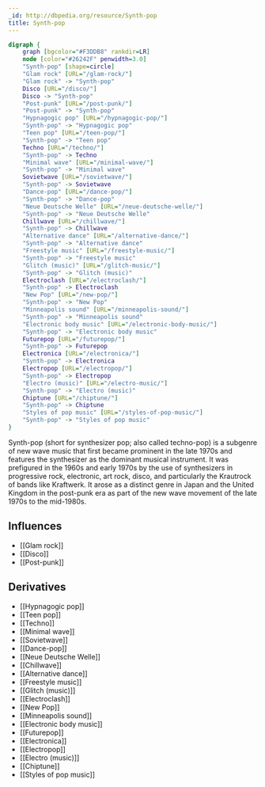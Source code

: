 ```yaml
---
_id: http://dbpedia.org/resource/Synth-pop
title: Synth-pop
---
```


```dot
digraph {
	graph [bgcolor="#F3DDB8" rankdir=LR]
	node [color="#26242F" penwidth=3.0]
	"Synth-pop" [shape=circle]
	"Glam rock" [URL="/glam-rock/"]
	"Glam rock" -> "Synth-pop"
	Disco [URL="/disco/"]
	Disco -> "Synth-pop"
	"Post-punk" [URL="/post-punk/"]
	"Post-punk" -> "Synth-pop"
	"Hypnagogic pop" [URL="/hypnagogic-pop/"]
	"Synth-pop" -> "Hypnagogic pop"
	"Teen pop" [URL="/teen-pop/"]
	"Synth-pop" -> "Teen pop"
	Techno [URL="/techno/"]
	"Synth-pop" -> Techno
	"Minimal wave" [URL="/minimal-wave/"]
	"Synth-pop" -> "Minimal wave"
	Sovietwave [URL="/sovietwave/"]
	"Synth-pop" -> Sovietwave
	"Dance-pop" [URL="/dance-pop/"]
	"Synth-pop" -> "Dance-pop"
	"Neue Deutsche Welle" [URL="/neue-deutsche-welle/"]
	"Synth-pop" -> "Neue Deutsche Welle"
	Chillwave [URL="/chillwave/"]
	"Synth-pop" -> Chillwave
	"Alternative dance" [URL="/alternative-dance/"]
	"Synth-pop" -> "Alternative dance"
	"Freestyle music" [URL="/freestyle-music/"]
	"Synth-pop" -> "Freestyle music"
	"Glitch (music)" [URL="/glitch-music/"]
	"Synth-pop" -> "Glitch (music)"
	Electroclash [URL="/electroclash/"]
	"Synth-pop" -> Electroclash
	"New Pop" [URL="/new-pop/"]
	"Synth-pop" -> "New Pop"
	"Minneapolis sound" [URL="/minneapolis-sound/"]
	"Synth-pop" -> "Minneapolis sound"
	"Electronic body music" [URL="/electronic-body-music/"]
	"Synth-pop" -> "Electronic body music"
	Futurepop [URL="/futurepop/"]
	"Synth-pop" -> Futurepop
	Electronica [URL="/electronica/"]
	"Synth-pop" -> Electronica
	Electropop [URL="/electropop/"]
	"Synth-pop" -> Electropop
	"Electro (music)" [URL="/electro-music/"]
	"Synth-pop" -> "Electro (music)"
	Chiptune [URL="/chiptune/"]
	"Synth-pop" -> Chiptune
	"Styles of pop music" [URL="/styles-of-pop-music/"]
	"Synth-pop" -> "Styles of pop music"
}
```

Synth-pop (short for synthesizer pop; also called techno-pop) is a subgenre of new wave music that first became prominent in the late 1970s and features the synthesizer as the dominant musical instrument. It was prefigured in the 1960s and early 1970s by the use of synthesizers in progressive rock, electronic, art rock, disco, and particularly the Krautrock of bands like Kraftwerk. It arose as a distinct genre in Japan and the United Kingdom in the post-punk era as part of the new wave movement of the late 1970s to the mid-1980s.

## Influences
- [[Glam rock]]
- [[Disco]]
- [[Post-punk]]

## Derivatives
- [[Hypnagogic pop]]
- [[Teen pop]]
- [[Techno]]
- [[Minimal wave]]
- [[Sovietwave]]
- [[Dance-pop]]
- [[Neue Deutsche Welle]]
- [[Chillwave]]
- [[Alternative dance]]
- [[Freestyle music]]
- [[Glitch (music)]]
- [[Electroclash]]
- [[New Pop]]
- [[Minneapolis sound]]
- [[Electronic body music]]
- [[Futurepop]]
- [[Electronica]]
- [[Electropop]]
- [[Electro (music)]]
- [[Chiptune]]
- [[Styles of pop music]]
